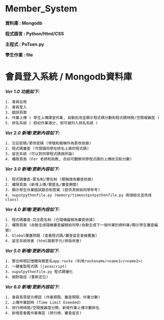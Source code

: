 # Member_System

**資料庫 : Mongodb**

**程式語言 : Python/Html/CSS**

**主程式 : PoTsen.py**

**學生作業 : file**

# 會員登入系統 / Mongodb資料庫
***Ver 1.0 功能如下:***
```
1. 會員註冊
2. 會員登入
3. 錯誤頁面
4. 作業上傳 ( 學生上傳課堂作業, 自動批改並顯示程式碼分數和程式碼時間/空間複雜度 )
5. 排名系統 ( 假如作業滿分, 即可被列入排名系統 )
```
***Ver 2.0 新增/更新內容如下:***
```
1. 忘記密碼/更改密碼 (學號和暱稱作為更改依據)
2. 程式碼審查 (可閱讀同學在排名上面的程式碼)
3. 留言系統 (可以對同學程式碼做評論)
4. 權限頁面 (For 老師和助教, 目前可觀察同學程式碼的上傳狀況和分數)
```
***Ver 3.0 新增/更新內容如下:***
```
1. 程式碼審查-匿名制/實名制 (暱稱做為審查依據)
2. 權限頁面 (新增上傳/實匿名/審查開關)
3. 顯示學生作業錯誤題目和答案 (提供測資給同學參考)
4. ouputpythonfile.py (memory/timeoutputpythonfile.py 兩個結合並改成class)
```
***Ver 4.0 新增/更新內容如下:***
```
1. 程式碼審查-完全匿名制 (已隨機編號為審查依據)
2. 權限頁面 (自動生成隨機審查編號給同學/自動生成下一個作業的資料庫/顯示學生審查編號)
3. Global覆蓋問題 (查看程式碼/審查留言會被覆蓋)
4. 留言系統改善 (html跳脫字元/排版改善)
```
***Ver 5.0 新增/更新內容如下:***
```
1. 整合時間記憶體與實匿名app.route (利用routename/<name1>/<name2>)
2. 一鍵複製程式碼 (javascript)
3. ouputpythonfile.py 程式碼優化
4. 絕對路徑 (重新定位)
```
***Ver 6.0 新增/更新內容如下:***
```
1. 會員首頁提示標語 (作業期限、審查期限、作業分數)
2. 上傳作業超時 (Time Limit Exeeded)
3. 排行榜時間/空間複雜度分開，新增作業上傳次數排名
4. 新增查看舊作業專區 (排行榜、審查留言)
```
